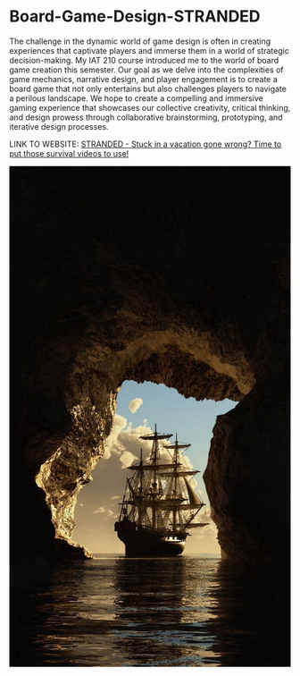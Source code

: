 # Board-Game-Design-STRANDED

The challenge in the dynamic world of game design is often in creating experiences that captivate players and immerse them in a world of strategic decision-making. My IAT 210 course introduced me to the world of board game creation this semester. Our goal as we delve into the complexities of game mechanics, narrative design, and player engagement is to create a board game that not only entertains but also challenges players to navigate a perilous landscape. We hope to create a compelling and immersive gaming experience that showcases our collective creativity, critical thinking, and design prowess through collaborative brainstorming, prototyping, and iterative design processes.

LINK TO WEBSITE: [STRANDED - Stuck in a vacation gone wrong? Time to put those survival videos to use!](https://sites.google.com/view/stranded-board-game-iat-210/home)

![](Host-Images/1.jpg)
